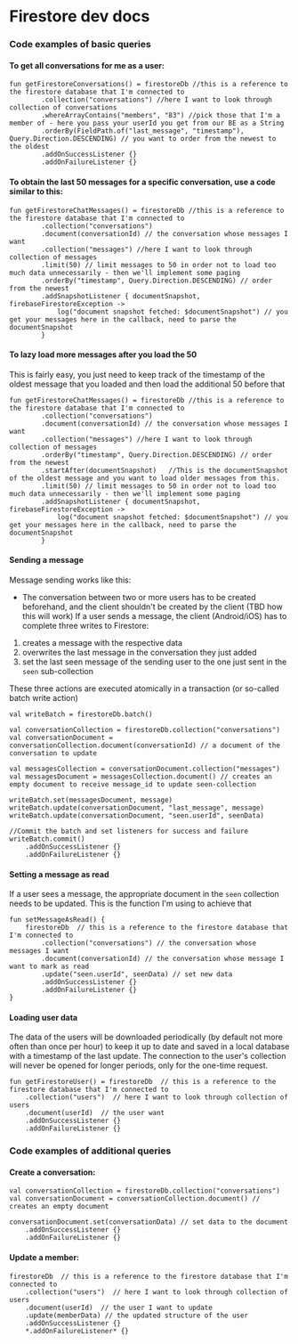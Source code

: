# Firestore dev docs

### **Code examples of basic queries**

#### To get all conversations for me as a user:

```
fun getFirestoreConversations() = firestoreDb //this is a reference to the firestore database that I'm connected to
        .collection("conversations") //here I want to look through collection of conversations
        .whereArrayContains("members", "83") //pick those that I'm a member of - here you pass your userId you get from our BE as a String
        .orderBy(FieldPath.of("last_message", "timestamp"), Query.Direction.DESCENDING) // you want to order from the newest to the oldest
        .addOnSuccessListener {}
	    .addOnFailureListener {}
```
        
#### To obtain the last 50 messages for a specific conversation, use a code similar to this:

```
fun getFirestoreChatMessages() = firestoreDb //this is a reference to the firestore database that I'm connected to
        .collection("conversations") 
        .document(conversationId) // the conversation whose messages I want
        .collection("messages") //here I want to look through collection of messages
        .limit(50) // limit messages to 50 in order not to load too much data unnecessarily - then we'll implement some paging 
        .orderBy("timestamp", Query.Direction.DESCENDING) // order from the newest
        .addSnapshotListener { documentSnapshot, firebaseFirestoreException ->
            log("document snapshot fetched: $documentSnapshot") // you get your messages here in the callback, need to parse the documentSnapshot
        }
```

#### To lazy load more messages after you load the 50

This is fairly easy, you just need to keep track of the timestamp of the oldest message that you loaded and then load the additional 50 before that

```
fun getFirestoreChatMessages() = firestoreDb //this is a reference to the firestore database that I'm connected to
        .collection("conversations") 
        .document(conversationId) // the conversation whose messages I want
        .collection("messages") //here I want to look through collection of messages
        .orderBy("timestamp", Query.Direction.DESCENDING) // order from the newest
        .startAfter(documentSnapshot)	//This is the documentSnapshot of the oldest message and you want to load older messages from this. 
        .limit(50) // limit messages to 50 in order not to load too much data unnecessarily - then we'll implement some paging 
        .addSnapshotListener { documentSnapshot, firebaseFirestoreException ->
            log("document snapshot fetched: $documentSnapshot") // you get your messages here in the callback, need to parse the documentSnapshot
        }
```
        
#### Sending a message

Message sending works like this:
 - The conversation between two or more users has to be created beforehand, and the client shouldn't be created by the client (TBD how this will work)
If a user sends a message, the client (Android/iOS) has to complete three writes to Firestore:
 1) creates a message with the respective data
 2) overwrites the last message in the conversation they just added 
 3) set the last seen message of the sending user to the one just sent in the `seen` sub-collection 

These three actions are executed atomically in a transaction (or so-called batch write action)
```
val writeBatch = firestoreDb.batch()

val conversationCollection = firestoreDb.collection("conversations")
val conversationDocument = conversationCollection.document(conversationId) // a document of the conversation to update

val messagesCollection = conversationDocument.collection("messages")
val messagesDocument = messagesCollection.document() // creates an empty document to receive message_id to update seen-collection

writeBatch.set(messagesDocument, message)
writeBatch.update(conversationDocument, "last_message", message)
writeBatch.update(conversationDocument, "seen.userId", seenData)
	
//Commit the batch and set listeners for success and failure
writeBatch.commit()						
    .addOnSuccessListener {}
    .addOnFailureListener {}
```

#### Setting a message as read
If a user sees a message, the appropriate document in the `seen` collection needs to be updated.
This is the function I'm using to achieve that
```
fun setMessageAsRead() { 
    firestoreDb  // this is a reference to the firestore database that I'm connected to
        .collection("conversations") // the conversation whose messages I want
        .document(conversationId) // the conversation whose message I want to mark as read
        .update("seen.userId", seenData) // set new data
        .addOnSuccessListener {}
        .addOnFailureListener {}
}
```

#### Loading user data

The data of the users will be downloaded periodically (by default not more often than once per hour) to keep it up to date and saved in a local database with a timestamp of the last update.
The connection to the user's collection will never be opened for longer periods, only for the one-time request.

```
fun getFirestoreUser() = firestoreDb  // this is a reference to the firestore database that I'm connected to
    .collection("users")  // here I want to look through collection of users
    .document(userId)  // the user want
    .addOnSuccessListener {}
    .addOnFailureListener {}
```

### **Code examples of additional queries**

#### Create a conversation:
``` 
val conversationCollection = firestoreDb.collection("conversations")
val conversationDocument = conversationCollection.document() // creates an empty document 

conversationDocument.set(conversationData) // set data to the document
    .addOnSuccessListener {}
	.addOnFailureListener {}
```

#### Update a member:
```
firestoreDb  // this is a reference to the firestore database that I'm connected to
    .collection("users")  // here I want to look through collection of users
    .document(userId)  // the user I want to update
    .update(memberData) // the updated structure of the user
    .addOnSuccessListener {}
    *.addOnFailureListener* {}
```
